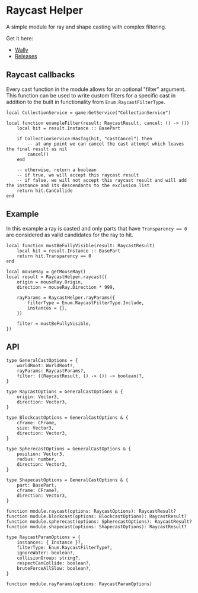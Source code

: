 # Raycast Helper

A simple module for ray and shape casting with complex filtering.

Get it here:

* [Wally](https://wally.run/package/egomoose/raycast-helper)
* [Releases](https://github.com/EgoMoose/raycast-helper/releases)

## Raycast callbacks

Every cast function in the module allows for an optional "filter" argument. This function can be used to write custom filters for a specific cast in addition to the built in functionality from `Enum.RaycastFilterType`.

```Luau
local CollectionService = game:GetService("CollectionService")

local function exampleFilter(result: RaycastResult, cancel: () -> ())
	local hit = result.Instance :: BasePart

	if CollectionService:HasTag(hit, "castCancel") then
		-- at any point we can cancel the cast attempt which leaves the final result as nil
		cancel()
	end

	-- otherwise, return a boolean
	-- if true, we will accept this raycast result
	-- if false, we will not accept this raycast result and will add the instance and its descendants to the exclusion list
	return hit.CanCollide
end
```

## Example

In this example a ray is casted and only parts that have `Transparency == 0` are considered as valid candidates for the ray to hit.

```Luau
local function mustBeFullyVisible(result: RaycastResult)
	local hit = result.Instance :: BasePart
	return hit.Transparency == 0
end

local mouseRay = getMouseRay()
local result = RaycastHelper.raycast({
	origin = mouseRay.Origin,
	direction = mouseRay.Direction * 999,

	rayParams = RaycastHelper.rayParams({
		filterType = Enum.RaycastFilterType.Include,
		instances = {},
	})

	filter = mustBeFullyVisible,
})
```

## API

```Luau
type GeneralCastOptions = {
	worldRoot: WorldRoot?,
	rayParams: RaycastParams?,
	filter: ((RaycastResult, () -> ()) -> boolean)?,
}

type RaycastOptions = GeneralCastOptions & {
	origin: Vector3,
	direction: Vector3,
}

type BlockcastOptions = GeneralCastOptions & {
	cframe: CFrame,
	size: Vector3,
	direction: Vector3,
}

type SpherecastOptions = GeneralCastOptions & {
	position: Vector3,
	radius: number,
	direction: Vector3,
}

type ShapecastOptions = GeneralCastOptions & {
	part: BasePart,
	cframe: CFrame?,
	direction: Vector3,
}

function module.raycast(options: RaycastOptions): RaycastResult?
function module.blockcast(options: BlockcastOptions): RaycastResult?
function module.spherecast(options: SpherecastOptions): RaycastResult?
function module.shapecast(options: ShapecastOptions): RaycastResult?

type RaycastParamOptions = {
	instances: { Instance }?,
	filterType: Enum.RaycastFilterType?,
	ignoreWater: boolean?,
	collisionGroup: string?,
	respectCanCollide: boolean?,
	bruteForceAllSlow: boolean?,
}

function module.rayParams(options: RaycastParamOptions)
```